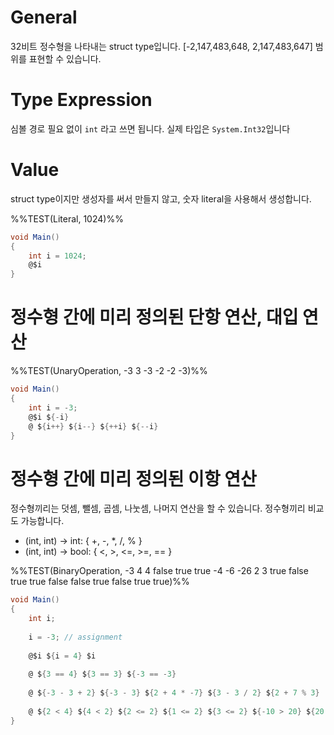 # General
32비트 정수형을 나타내는 struct type입니다. \[-2,147,483,648, 2,147,483,647\] 범위를 표현할 수 있습니다.

# Type Expression
심볼 경로 필요 없이 `int` 라고 쓰면 됩니다. 실제 타입은 `System.Int32`입니다

# Value
struct type이지만 생성자를 써서 만들지 않고,  숫자 literal을 사용해서 생성합니다.

%%TEST(Literal, 1024)%%
```cs
void Main() 
{ 
    int i = 1024;
    @$i
}
```

# 정수형 간에 미리 정의된 단항 연산, 대입 연산
%%TEST(UnaryOperation, -3 3 -3 -2 -2 -3)%%
```cs
void Main()
{
    int i = -3;
    @$i ${-i}
    @ ${i++} ${i--} ${++i} ${--i}
}
```

# 정수형 간에 미리 정의된 이항 연산
정수형끼리는 덧셈, 뺄셈, 곱셈, 나눗셈, 나머지 연산을 할 수 있습니다. 정수형끼리 비교도 가능합니다.
- (int, int) -> int: { +, -, \*, /, % }
- (int, int) -> bool: { <, >, <=, >=, == }

%%TEST(BinaryOperation, -3 4 4 false true true -4 -6 -26 2 3 true false true true false false true false true true)%%
```cs
void Main()
{
    int i;
    
    i = -3; // assignment
    
    @$i ${i = 4} $i
    
    @ ${3 == 4} ${3 == 3} ${-3 == -3}
    
    @ ${-3 - 3 + 2} ${-3 - 3} ${2 + 4 * -7} ${3 - 3 / 2} ${2 + 7 % 3}
    
    @ ${2 < 4} ${4 < 2} ${2 <= 2} ${1 <= 2} ${3 <= 2} ${-10 > 20} ${20 > -10} ${-10 >= 20} ${20 >= -10} ${28 >= 28}
}
```
